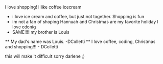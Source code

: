  I love shopping!
 I  like coffee icecream
  - i love ice cream and coffee, but just not together.
 Shopping is fun 
  - im not a fan of shoping
 Hannuah and Christmas are my favorite holiday
 I love cdonig
  - SAME!!!!
  my brother is Louis


  ** My dad's name was Louis. -DColletti
  ** I love coffee, coding, Christmas and shopping!!! - DColletti

  this will make it difficult
  sorry darlene ;)

